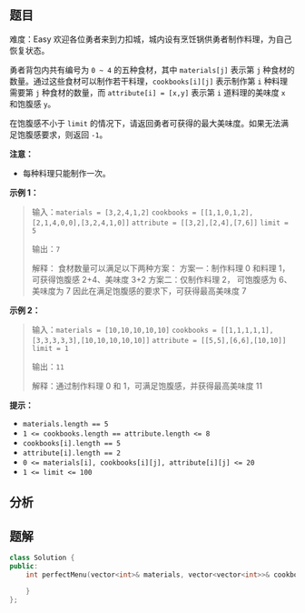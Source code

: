 
## 题目
难度：Easy
欢迎各位勇者来到力扣城，城内设有烹饪锅供勇者制作料理，为自己恢复状态。

勇者背包内共有编号为 `0 ~ 4` 的五种食材，其中 `materials[j]` 表示第 `j` 种食材的数量。通过这些食材可以制作若干料理，`cookbooks[i][j]` 表示制作第 `i` 种料理需要第 `j` 种食材的数量，而 `attribute[i] = [x,y]` 表示第 `i` 道料理的美味度 `x` 和饱腹感 `y`。

在饱腹感不小于 `limit` 的情况下，请返回勇者可获得的最大美味度。如果无法满足饱腹感要求，则返回 `-1`。

**注意：**
- 每种料理只能制作一次。


**示例 1：**
>输入：`materials = [3,2,4,1,2]`
>`cookbooks = [[1,1,0,1,2],[2,1,4,0,0],[3,2,4,1,0]]`
>`attribute = [[3,2],[2,4],[7,6]]`
>`limit = 5`
>
>输出：`7`
>
>解释：
>食材数量可以满足以下两种方案：
>方案一：制作料理 0 和料理 1，可获得饱腹感 2+4、美味度 3+2
>方案二：仅制作料理 2， 可饱腹感为 6、美味度为 7
>因此在满足饱腹感的要求下，可获得最高美味度 7

**示例 2：**
>输入：`materials = [10,10,10,10,10]`
>`cookbooks = [[1,1,1,1,1],[3,3,3,3,3],[10,10,10,10,10]]`
>`attribute = [[5,5],[6,6],[10,10]]`
>`limit = 1`
>
>输出：`11`
>
>解释：通过制作料理 0 和 1，可满足饱腹感，并获得最高美味度 11

**提示：**
+ `materials.length == 5`
+ `1 <= cookbooks.length == attribute.length <= 8`
+ `cookbooks[i].length == 5`
+ `attribute[i].length == 2`
+ `0 <= materials[i], cookbooks[i][j], attribute[i][j] <= 20`
+ `1 <= limit <= 100`

## 分析

## 题解
```cpp
class Solution {
public:
    int perfectMenu(vector<int>& materials, vector<vector<int>>& cookbooks, vector<vector<int>>& attribute, int limit) {

    }
};
```